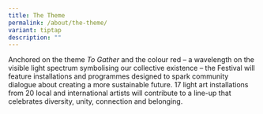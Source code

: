 ```yaml
---
title: The Theme
permalink: /about/the-theme/
variant: tiptap
description: ""
---
```

<p>Anchored on the theme <em>To Gather</em> and the colour red – a wavelength
on the visible light spectrum symbolising our collective existence – the
Festival will feature installations and programmes designed to spark community
dialogue about creating a more sustainable future. 17 light art installations
from 20 local and international artists will contribute to a line-up that
celebrates diversity, unity, connection and belonging.</p>